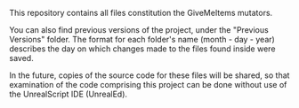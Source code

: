 This repository contains all files constitution the GiveMeItems mutators. 

You can also find previous versions of the project, under the "Previous Versions" folder. The format for each folder's name (month - day - year) describes the day on which changes made to the files found inside were saved. 

In the future, copies of the source code for these files will be shared, so that examination of the code comprising this project can be done without use of the UnrealScript IDE (UnrealEd). 
